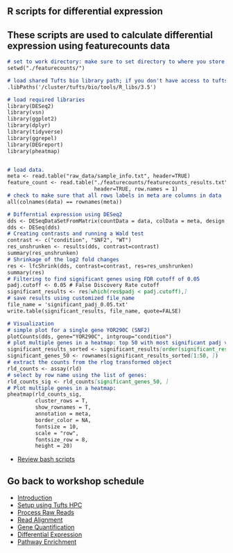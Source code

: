 ## R scripts for differential expression
## These scripts are used to calculate differential expression using featurecounts data

```markdown
# set to work directory: make sure to set directory to where you store featurecounts result
setwd("./featurecounts/")

# load shared Tufts bio library path; if you don't have access to tufts HPC, skip this step
.libPaths('/cluster/tufts/bio/tools/R_libs/3.5')

# load required libraries
library(DESeq2)
library(vsn)
library(ggplot2)
library(dplyr)
library(tidyverse)
library(ggrepel)
library(DEGreport)
library(pheatmap)


# load data.
meta <- read.table("raw_data/sample_info.txt", header=TRUE)
feature_count <- read.table("./featurecounts/featurecounts_results.txt",
                            header=TRUE, row.names = 1)
# check to make sure that all rows labels in meta are columns in data
all(colnames(data) == rownames(meta))

# Differntial expression using DESeq2
dds <- DESeqDataSetFromMatrix(countData = data, colData = meta, design = ~ condition)
dds <- DESeq(dds)
# Creating contrasts and running a Wald test
contrast <- c("condition", "SNF2", "WT")
res_unshrunken <- results(dds, contrast=contrast)
summary(res_unshrunken)
# Shrinkage of the log2 fold changes
res <- lfcShrink(dds, contrast=contrast, res=res_unshrunken)
summary(res)
# Filtering to find significant genes using FDR cutoff of 0.05
padj.cutoff <- 0.05 # False Discovery Rate cutoff
significant_results <- res[which(res$padj < padj.cutoff),]
# save results using customized file_name
file_name = 'significant_padj_0.05.txt'
write.table(significant_results, file_name, quote=FALSE)

# Visualization
# simple plot for a single gene YOR290C (SNF2)
plotCounts(dds, gene="YOR290C", intgroup="condition")
# plot multiple genes in a heatmap: top 50 with most significant padj value
significant_results_sorted <- significant_results[order(significant_results$padj), ]
significant_genes_50 <- rownames(significant_results_sorted[1:50, ])
# extract the counts from the rlog transformed object
rld_counts <- assay(rld)
# select by row name using the list of genes:
rld_counts_sig <- rld_counts[significant_genes_50, ]
# Plot multiple genes in a heatmap:
pheatmap(rld_counts_sig,
         cluster_rows = T,
         show_rownames = T,
         annotation = meta,
         border_color = NA,
         fontsize = 10,
         scale = "row",
         fontsize_row = 8,
         height = 20)
```

- [Review bash scripts](08_bash_scripts.md)

## Go back to workshop schedule
- [Introduction](../README.md)
- [Setup using Tufts HPC](01_Setup.md)
- [Process Raw Reads](02_Process_Raw_Reads.md)
- [Read Alignment](03_Read_Alignment.md)
- [Gene Quantification](04_Gene_Quantification.md)
- [Differential Expression](05_Differential_Expression.md)
- [Pathway Enrichment](06_Pathway_Enrichment.md)
